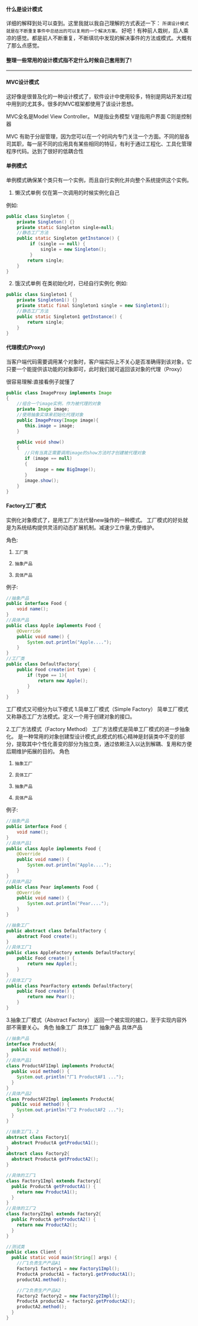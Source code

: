 #### 什么是设计模式
详细的解释到处可以查到。这里我就以我自己理解的方式表述一下：
`所谓设计模式就是在不断重复事件中总结出的可以复用的一个解决方案。`
好吧！有种前人栽树，后人乘凉的感觉。都是前人不断重复，不断填坑中发现的解决事件的方法或模式。大概有了那么点感觉。

#### 整理一些常用的设计模式指不定什么时候自己套用到了!

------------


#### MVC设计模式
这好像是很普及化的一种设计模式了，软件设计中使用较多，特别是网站开发过程中用到的尤其多。很多的MVC框架都使用了该设计思想。

MVC全名是Model View Controller。
M是指业务模型
V是指用户界面
C则是控制器

MVC 有助于分层管理，因为您可以在一个时间内专门关注一个方面。不同的层各司其职，每一层不同的应用具有某些相同的特征，有利于通过工程化、工具化管理程序代码。达到了很好的低耦合性


#### 单例模式
单例模式确保某个类只有一个实例，而且自行实例化并向整个系统提供这个实例。

1. 懒汉式单例
仅在第一次调用的时候实例化自己

例如:
```java
public class Singleton {
    private Singleton() {}
    private static Singleton single=null;
    //静态工厂方法
    public static Singleton getInstance() {
         if (single == null) {
             single = new Singleton();
         }
        return single;
    }
}
```
2. 饿汉式单例
在类初始化时，已经自行实例化
例如:

```java
public class Singleton1 {
    private Singleton1() {}
    private static final Singleton1 single = new Singleton1();
    //静态工厂方法
    public static Singleton1 getInstance() {
        return single;
    }
}
```


#### 代理模式(Proxy)
当客户端代码需要调用某个对象时，客户端实际上不关心是否准确得到该对象，它只要一个能提供该功能的对象即可，此时我们就可返回该对象的代理（Proxy）

很容易理解:直接看例子就懂了
```java
public class ImageProxy implements Image
{
    //组合一个image实例，作为被代理的对象
    private Image image;
    //使用抽象实体来初始化代理对象
    public ImageProxy(Image image){
       this.image = image;
    }

    public void show()
    {
       //只有当真正需要调用image的show方法时才创建被代理对象
       if (image == null)
       {
           image = new BigImage();
       }
       image.show();
    }
}

```

#### Factory工厂模式
实例化对象模式了，是用工厂方法代替new操作的一种模式。
工厂模式的好处就是为系统结构提供灵活的动态扩展机制。减速少工作量,方便维护。

角色:
1.     工厂类
2.     抽象产品
3.     具体产品

例子:
```java
//抽象产品
public interface Food {
    void name();
}
//具体产品
public class Apple implements Food {
    @Override
    public void name() {
        System.out.println("Apple....");
    }
}
//工厂类
public class DefaultFactory{
    public Food create(int type) {
        if (type == 1){
            return new Apple();
        }
    }
}
```

工厂模式又可细分为以下模式
1.简单工厂模式（Simple Factory）
简单工厂模式又称静态工厂方法模式。定义一个用于创建对象的接口。

2.工厂方法模式（Factory Method）
工厂方法模式是简单工厂模式的进一步抽象化。
是一种常用的对象创建型设计模式,此模式的核心精神是封装类中不变的部分，提取其中个性化善变的部分为独立类，通过依赖注入以达到解耦、复用和方便后期维护拓展的目的。
角色
1.     抽象工厂
2.     具体工厂
3.     抽象产品
4.     具体产品

例子:
```java
//抽象产品
public interface Food {
    void name();
}
//具体产品1
public class Apple implements Food {
    @Override
    public void name() {
        System.out.println("Apple....");
    }
}
//具体产品2
public class Pear implements Food {
    @Override
    public void name() {
        System.out.println("Pear....");
    }
}

//抽象工厂
public abstract class DefaultFactory {
    abstract Food create();
}
//具体工厂1
public class AppleFactory extends DefaultFactory{
    public Food create() {
        return new Apple();
    }
}
//具体工厂2
public class PearFactory extends DefaultFactory{
    public Food create() {
        return new Pear();
    }
}


```

3.抽象工厂模式（Abstract Factory）
返回一个被实现的接口，至于实现内容外部不需要关心。
角色
    抽象工厂
    具体工厂
    抽象产品
    具体产品


```java
//抽象产品
interface ProductA{
  public void method();
}
//具体产品1
class ProductAF1Impl implements ProductA{
  public void method() {
    System.out.println("厂1 ProductAF1 ...");
  }
}
//具体产品2
class ProductAF2Impl implements ProductA{
  public void method() {
    System.out.println("厂2 ProductAF2 ...");
  }
}

//抽象工厂1、2
abstract class Factory1{
  abstract ProductA getProductA1();
}
abstract class Factory2{
  abstract ProductA getProductA2();
}

//具体的工厂1
class Factory1Impl extends Factory1{
  public ProductA getProductA1() {
    return new ProductA1();
  }
}
//具体的工厂2
class Factory2Impl extends Factory2{
  public ProductA getProductA2() {
    return new ProductA2();
  }
}

//测试类
public class Client {
  public static void main(String[] args) {
    //厂1负责生产产品A1
    Factory1 factory1 = new Factory1Impl();
    ProductA productA1 = factory1.getProductA1();
    productA1.method();

    //厂2负责生产产品A2
    Factory2 factory2 = new Factory2Impl();
    ProductA productA2 = factory2.getProductA2();
    productA2.method();
  }
}
```

